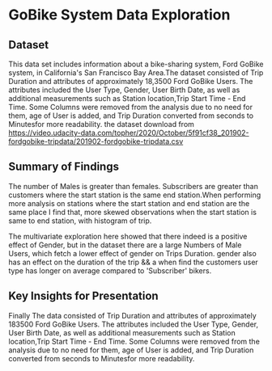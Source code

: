 # GoBike System Data Exploration

## Dataset

This data set includes information about a bike-sharing system, Ford GoBike system, in California's San Francisco Bay Area.The dataset consisted of Trip Duration and attributes of approximately 18,3500 Ford GoBike Users. The attributes included the User Type, Gender, User Birth Date, as well as additional measurements such as Station location,Trip Start Time - End Time. Some Columns were removed from the analysis due to no need for them, age of User is added, and Trip Duration converted from seconds to Minutesfor more readability. the dataset  download from https://video.udacity-data.com/topher/2020/October/5f91cf38_201902-fordgobike-tripdata/201902-fordgobike-tripdata.csv


## Summary of Findings

The number of Males is greater than females. Subscribers are greater than customers where the start station is the same end station.When performing more analysis on stations where the start station and end station are the same place I find that, more skewed observations when the start station is same to end station, with histogram of trip.

The multivariate exploration here showed that there indeed is a positive effect of Gender, but in the dataset there are a large Numbers of Male Users, which fetch a lower effect of gender on Trips Duration. gender also has an effect on the duration of the trip && a when find the customers user type has longer on average compared to 'Subscriber' bikers.


## Key Insights for Presentation

Finally The data consisted of Trip Duration and attributes of approximately 183500 Ford GoBike Users. The attributes included the User Type, Gender, User Birth Date, as well as additional measurements such as Station location,Trip Start Time - End Time. Some Columns were removed from the analysis due to no need for them, age of User is added, and Trip Duration converted from seconds to Minutesfor more readability.

